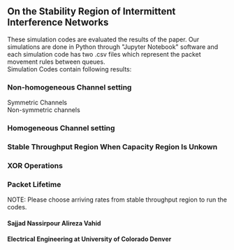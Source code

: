 ##  On the Stability Region of Intermittent Interference Networks
These simulation codes are evaluated the results of the paper. Our simulations are done in Python through "Jupyter Notebook" software and each simulation code has two .csv files which represent the packet movement rules between queues.\
Simulation Codes contain following results:

### Non-homogeneous Channel setting
Symmetric Channels\
Non-symmetric channels

### Homogeneous Channel setting

### Stable Throughput Region When Capacity Region Is Unkown

### XOR Operations

### Packet Lifetime

NOTE: Please choose arriving rates from stable throughput region to run the codes. 

#### Sajjad Nassirpour     Alireza Vahid
#### Electrical Engineering at University of Colorado Denver
